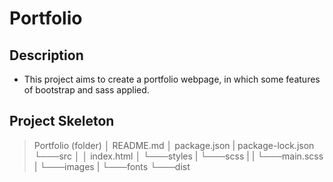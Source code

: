 # Portfolio

## Description

- This project aims to create a portfolio webpage, in which some features of bootstrap and sass applied.

## Project Skeleton

> Portfolio (folder)
> │   README.md
> │   package.json
> |   package-lock.json
> └───src
> │   │   index.html
> │   └───styles
> |   └───scss
> |   |   └───main.scss
> |   └───images
> |   └───fonts
> └───dist
